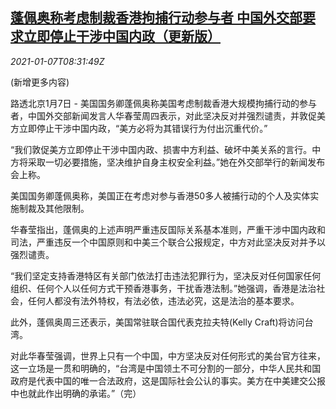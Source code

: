 <!--1610009653000-->
[蓬佩奥称考虑制裁香港拘捕行动参与者 中国外交部要求立即停止干涉中国内政（更新版）](https://cn.reuters.com/article/china-mofa-us-pompeo-hk-pol-0107-idCNKBS29C0W0)
------

<div><i>2021-01-07T08:31:49Z</i></div><p>(新增更多内容)</p><p>路透北京1月7日 - 美国国务卿蓬佩奥称美国考虑制裁香港大规模拘捕行动的参与者，中国外交部新闻发言人华春莹周四表示，对此坚决反对并强烈谴责，并敦促美方立即停止干涉中国内政，“美方必将为其错误行为付出沉重代价。”</p><p>“我们敦促美方立即停止干涉中国内政、损害中方利益、破坏中美关系的言行。中方将采取一切必要措施，坚决维护自身主权安全利益。”她在外交部举行的新闻发布会上称。</p><p>美国国务卿蓬佩奥称，美国正在考虑对参与香港50多人被捕行动的个人及实体实施制裁及其他限制。</p><p>华春莹指出，蓬佩奥的上述声明严重违反国际关系基本准则，严重干涉中国内政和司法，严重违反一个中国原则和中美三个联合公报规定，中方对此坚决反对并予以强烈谴责。</p><p>“我们坚定支持香港特区有关部门依法打击违法犯罪行为，坚决反对任何国家任何组织、任何个人以任何方式干预香港事务，干扰香港法制。”她强调，香港是法治社会，任何人都没有法外特权，有法必依，违法必究，这是法治的基本要求。</p><p>此外，蓬佩奥周三还表示，美国常驻联合国代表克拉夫特(Kelly Craft)将访问台湾。</p><p>对此华春莹强调，世界上只有一个中国，中方坚决反对任何形式的美台官方往来，这一立场是一贯和明确的，“台湾是中国领土不可分割的一部分，中华人民共和国政府是代表中国的唯一合法政府，这是国际社会公认的事实。美方在中美建交公报中也就此作出明确的承诺。”（完）</p>
